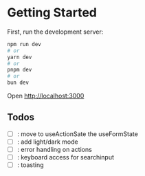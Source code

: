 # Getting Started

First, run the development server:

```bash
npm run dev
# or
yarn dev
# or
pnpm dev
# or
bun dev
```

Open [http://localhost:3000](http://localhost:3000)

## Todos

- [ ] : move to useActionSate the useFormState
- [ ] : add light/dark mode
- [ ] : error handling on actions
- [ ] : keyboard access for searchinput
- [ ] : toasting
